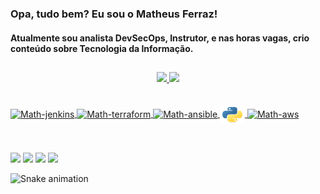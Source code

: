 ### Opa, tudo bem? Eu sou o Matheus Ferraz! 

#### Atualmente sou analista DevSecOps, Instrutor, e nas horas vagas, crio conteúdo sobre Tecnologia da Informação.

##

<div align="center">
  <a href="https://github.com/MatheusFerrazz">
  <img height="180em" src="https://github-readme-stats.vercel.app/api?username=MatheusFerrazz&show_icons=true&theme=merko&include_all_commits=true&count_private=true"/>
  <img height="180em" src="https://github-readme-stats.vercel.app/api/top-langs/?username=MatheusFerrazz&layout=compact&langs_count=7&theme=merko"/>
</div>
<br>
<div style="display: inline_block"><br>
  <img align="center" alt="Math-jenkins" height="30" width="40" src="https://dashboard.snapcraft.io/site_media/appmedia/2016/06/jenkins.png">
  <img align="center" alt="Math-terraform" height="30" width="40" src="https://res.cloudinary.com/practicaldev/image/fetch/s--FzA1VI83--/c_imagga_scale,f_auto,fl_progressive,h_720,q_auto,w_1280/https://cdn.cycloid.io/s3fs-public/2020-05/terraform_logo_300.png">
  <img align="center" alt="Math-ansible" height="30" width="40" src="https://avatars.githubusercontent.com/u/1507452?s=280&v=4">
  <img align="center" alt="Math-python" height="30" width="40" src="https://raw.githubusercontent.com/devicons/devicon/master/icons/python/python-original.svg">
  <img align="center" alt="Math-aws" height="30" width="40" src="https://www.globalmind.com.br/wp-content/uploads/2021/04/1024px-AWS_Simple_Icons_AWS_Cloud.svg.png">

</div>
  
  ##
<br>
<div class=˜container˜>
<div class=˜center˜> 
  <a href="https://www.youtube.com/channel/UC3NtfYA-MO5Vv4NhTQOwMkw" target="_blank"><img src="https://img.shields.io/badge/YouTube-FF0000?style=for-the-badge&logo=youtube&logoColor=white" target="_blank"></a>
  <a href="https://www.instagram.com/relaxaeusouti/" target="_blank"><img src="https://img.shields.io/badge/-Instagram-%23E4405F?style=for-the-badge&logo=instagram&logoColor=white" target="_blank"></a>
  <a href = "mailto:matheusb994@gmail.com"><img src="https://img.shields.io/badge/-Gmail-%23333?style=for-the-badge&logo=gmail&logoColor=white" target="_blank"></a>
  <a href="https://www.linkedin.com/in/matheus-ferraz/" target="_blank"><img src="https://img.shields.io/badge/-LinkedIn-%230077B5?style=for-the-badge&logo=linkedin&logoColor=white" target="_blank"></a> 
 
  ![Snake animation](https://github.com/MatheusFerrazz/MatheusFerrazz/blob/output/github-contribution-grid-snake.svg)
 
</div>


